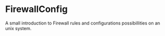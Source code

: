 # FirewallConfig
A small introduction to Firewall rules and configurations possibillities on an unix system.
